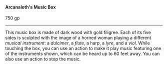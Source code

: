 #### Arcanaloth's Music Box

750 gp

---

This music box is made of dark wood with gold filigree. Each of its five sides is sculpted with the image of a horned woman playing a different *musical instrument*: a *dulcimer*, a *flute*, a harp, a *lyre*, and a *viol*. While touching the box, you can use an action to make it play music featuring one of the instruments shown, which can be heard up to 60 feet away. You can also use an action to stop the music.